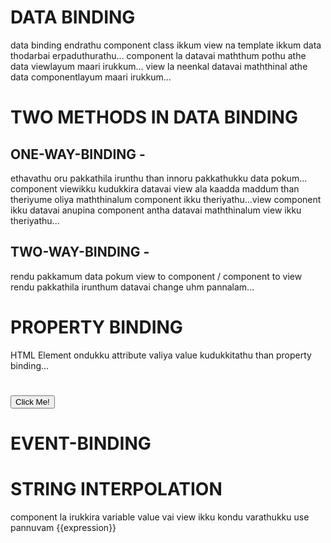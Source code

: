 # DATA BINDING
data binding endrathu component class ikkum view na template ikkum data thodarbai erpaduthurathu...
component la datavai maththum pothu athe data viewlayum maari irukkum...
view la neenkal datavai maththinal athe data componentlayum maari irukkum...

# TWO METHODS IN DATA BINDING

## ONE-WAY-BINDING -
ethavathu oru pakkathila irunthu than innoru pakkathukku data pokum...
component viewikku kudukkira datavai view ala kaadda maddum than theriyume oliya maththinalum component ikku theriyathu...view component ikku datavai anupina component antha datavai maththinalum view ikku theriyathu...  

## TWO-WAY-BINDING - 
rendu pakkamum data pokum view to component / component to view rendu pakkathila irunthum datavai change uhm pannalam...

# PROPERTY BINDING
HTML Element ondukku attribute valiya value kudukkitathu than property binding...
<h1 [innerText]="title"></h1>
<button [isDisabled]>Click Me!</button>

# EVENT-BINDING



# STRING INTERPOLATION
component la irukkira variable value vai view ikku kondu varathukku use pannuvam {{expression}}